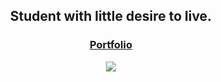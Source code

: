 

<h2 align="center"> Student with little desire to live. </h2>

<h3 align="center"><a href="https://fabian-martinez1.github.io/" target="_blank">Portfolio</a> </h3>

<div align="center">
<img src="https://media.giphy.com/media/udAKchxg21jJJHGuLp/giphy.gif"
/>
 </div>
<br>



